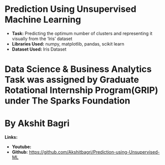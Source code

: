 # Prediction Using Unsupervised Machine Learning
* **Task:** Predicting the optimum number of clusters and representing it visually from the ‘Iris’ dataset 
* **Libraries Used:** numpy, matplotlib, pandas, scikit learn
* **Dataset Used:** Iris Dataset
# Data Science & Business Analytics Task was assigned by Graduate Rotational Internship Program(GRIP) under The Sparks Foundation 
# By Akshit Bagri

**Links:**

* **Youtube:** 
* **Github:** https://github.com/Akshitbagri/Prediction-using-Unsupervised-ML